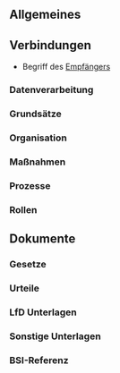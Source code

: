 ## Allgemeines

## Verbindungen
- Begriff des [Empfängers](../Datenverarbeitung/Empfaenger.md)
### Datenverarbeitung
### Grundsätze
### Organisation
### Maßnahmen
### Prozesse
### Rollen

## Dokumente
### Gesetze
### Urteile
### LfD Unterlagen
### Sonstige Unterlagen
### BSI-Referenz